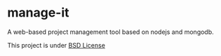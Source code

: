 manage-it
=========
A web-based project management tool based on nodejs and mongodb.

This project is under [BSD License](http://opensource.org/licenses/BSD-3-Clause)
